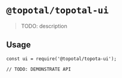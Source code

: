 # `@topotal/topotal-ui`

> TODO: description

## Usage

```
const ui = require('@topotal/topota-ui');

// TODO: DEMONSTRATE API
```
